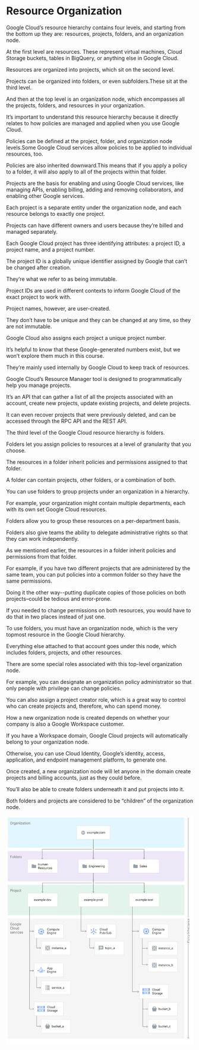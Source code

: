 # Resource Organization

Google Cloud’s resource hierarchy contains four levels, and starting from the bottom up they are: resources, projects, folders, and an organization node.

At the first level are resources. These represent virtual machines, Cloud Storage buckets, tables in BigQuery, or anything else in Google Cloud.

Resources are organized into projects, which sit on the second level.

Projects can be organized into folders, or even subfolders.These sit at the third level.

And then at the top level is an organization node, which encompasses all the projects, folders, and resources in your organization.

It’s important to understand this resource hierarchy because it directly relates to how policies are managed and applied when you use Google Cloud.

Policies can be defined at the project, folder, and organization node levels.Some Google Cloud services allow policies to be applied to individual resources, too.

Policies are also inherited downward.This means that if you apply a policy to a folder, it will also apply to all of the projects within that folder.

Projects are the basis for enabling and using Google Cloud services, like managing APIs, enabling billing, adding and removing collaborators, and enabling other Google services.

Each project is a separate entity under the organization node, and each resource belongs to exactly one project.

Projects can have different owners and users because they’re billed and managed separately.

Each Google Cloud project has three identifying attributes: a project ID, a project name, and a project number.

The project ID is a globally unique identifier assigned by Google that can’t be changed after creation.

They’re what we refer to as being immutable.

Project IDs are used in different contexts to inform Google Cloud of the exact project to work with.

Project names, however, are user-created.

They don’t have to be unique and they can be changed at any time, so they are not immutable.

Google Cloud also assigns each project a unique project number.

It’s helpful to know that these Google-generated numbers exist, but we won’t explore them much in this course.

They’re mainly used internally by Google Cloud to keep track of resources.

Google Cloud’s Resource Manager tool is designed to programmatically help you manage projects.

It’s an API that can gather a list of all the projects associated with an account, create new projects, update existing projects, and delete projects.

It can even recover projects that were previously deleted, and can be accessed through the RPC API and the REST API.

The third level of the Google Cloud resource hierarchy is folders.

Folders let you assign policies to resources at a level of granularity that you choose.

The resources in a folder inherit policies and permissions assigned to that folder.

A folder can contain projects, other folders, or a combination of both.

You can use folders to group projects under an organization in a hierarchy.

For example, your organization might contain multiple departments, each with its own set Google Cloud resources.

Folders allow you to group these resources on a per-department basis.

Folders also give teams the ability to delegate administrative rights so that they can work independently.

As we mentioned earlier, the resources in a folder inherit policies and permissions from that folder.

For example, if you have two different projects that are administered by the same team, you can put policies into a common folder so they have the same permissions.

Doing it the other way--putting duplicate copies of those policies on both projects–could be tedious and error-prone.

If you needed to change permissions on both resources, you would have to do that in two places instead of just one.

To use folders, you must have an organization node, which is the very topmost resource in the Google Cloud hierarchy.

Everything else attached to that account goes under this node, which includes folders, projects, and other resources.

There are some special roles associated with this top-level organization node.

For example, you can designate an organization policy administrator so that only people with privilege can change policies.

You can also assign a project creator role, which is a great way to control who can create projects and, therefore, who can spend money.

How a new organization node is created depends on whether your company is also a Google Workspace customer.

If you have a Workspace domain, Google Cloud projects will automatically belong to your organization node.

Otherwise, you can use Cloud Identity, Google’s identity, access, application, and endpoint management platform, to generate one.

Once created, a new organization node will let anyone in the domain create projects and billing accounts, just as they could before.

You’ll also be able to create folders underneath it and put projects into it.

Both folders and projects are considered to be “children” of the organization node.

![alt text](img/resourceOrg.png)